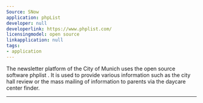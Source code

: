 ```yaml
---
Source: SNow
application: phpList
developer: null
developerlink: https://www.phplist.com/
licensingmodel: open source
linkapplication: null
tags:
- application
---
```

The newsletter platform of the City of Munich uses the open source software phplist . It is used to provide various information such as the city hall review or the mass mailing of information to parents via the daycare center finder.

---


